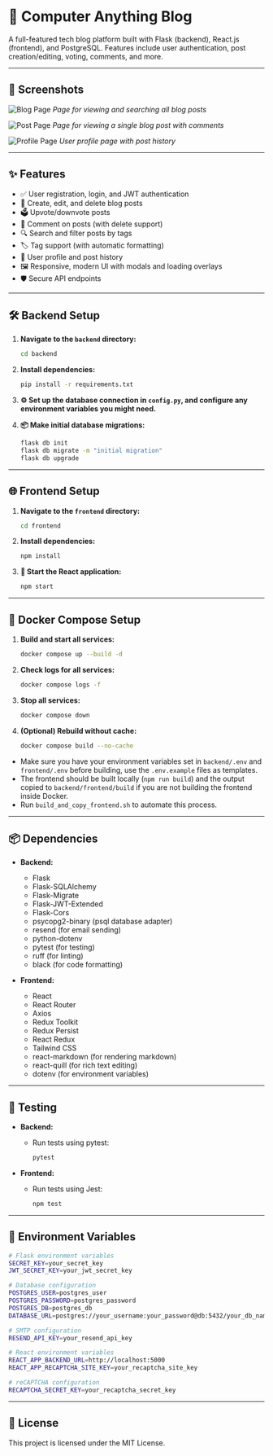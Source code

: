 # 📝 Computer Anything Blog

A full-featured tech blog platform built with Flask (backend), React.js (frontend), and PostgreSQL.
Features include user authentication, post creation/editing, voting, comments, and more.

---

## 📸 Screenshots

![Blog Page](assets/Screenshot_Blog_Page.png)
*Page for viewing and searching all blog posts*

![Post Page](assets/Screenshot_Post_Page.png)
*Page for viewing a single blog post with comments*

![Profile Page](assets/Screenshot_Profile_Page.png)
*User profile page with post history*

---

## ✨ Features

- ✅ User registration, login, and JWT authentication
- 📝 Create, edit, and delete blog posts
- 🗳️ Upvote/downvote posts
- 💬 Comment on posts (with delete support)
- 🔍 Search and filter posts by tags
- 🏷️ Tag support (with automatic formatting)
- 👤 User profile and post history
- 🖼️ Responsive, modern UI with modals and loading overlays
- 🛡️ Secure API endpoints

---

## 🛠️ Backend Setup

1. **Navigate to the `backend` directory:**

    ```bash
    cd backend
    ```

2. **Install dependencies:**

    ```bash
    pip install -r requirements.txt
    ```

3. **⚙️ Set up the database connection in `config.py`, and configure any environment variables you might need.**

4. **📦 Make initial database migrations:**

    ```bash
    flask db init
    flask db migrate -m "initial migration"
    flask db upgrade
    ```

---

## 🌐 Frontend Setup

1. **Navigate to the `frontend` directory:**

    ```bash
    cd frontend
    ```

2. **Install dependencies:**

    ```bash
    npm install
    ```

3. **🚀 Start the React application:**

    ```bash
    npm start
    ```

---

## 🐳 Docker Compose Setup

1. **Build and start all services:**

    ```bash
    docker compose up --build -d
    ```

2. **Check logs for all services:**

    ```bash
    docker compose logs -f
    ```

3. **Stop all services:**

    ```bash
    docker compose down
    ```

4. **(Optional) Rebuild without cache:**

    ```bash
    docker compose build --no-cache
    ```

- Make sure you have your environment variables set in `backend/.env` and `frontend/.env` before building, use the `.env.example` files as templates.
- The frontend should be built locally (`npm run build`) and the output copied to `backend/frontend/build` if you are not building the frontend inside Docker.
- Run `build_and_copy_frontend.sh` to automate this process.

---

## 📦 Dependencies

- **Backend:**
  - Flask
  - Flask-SQLAlchemy
  - Flask-Migrate
  - Flask-JWT-Extended
  - Flask-Cors
  - psycopg2-binary (psql database adapter)
  - resend (for email sending)
  - python-dotenv
  - pytest (for testing)
  - ruff (for linting)
  - black (for code formatting)

- **Frontend:**
  - React
  - React Router
  - Axios
  - Redux Toolkit
  - Redux Persist
  - React Redux
  - Tailwind CSS
  - react-markdown (for rendering markdown)
  - react-quill (for rich text editing)
  - dotenv (for environment variables)

---

## 🧪 Testing

- **Backend:**
  - Run tests using pytest:

    ```bash
    pytest
    ```

- **Frontend:**
  - Run tests using Jest:

    ```bash
    npm test
    ```

---

## 🔧 Environment Variables

  ```sh
  # Flask environment variables
  SECRET_KEY=your_secret_key
  JWT_SECRET_KEY=your_jwt_secret_key

  # Database configuration
  POSTGRES_USER=postgres_user
  POSTGRES_PASSWORD=postgres_password
  POSTGRES_DB=postgres_db
  DATABASE_URL=postgres://your_username:your_password@db:5432/your_db_name

  # SMTP configuration
  RESEND_API_KEY=your_resend_api_key

  # React environment variables
  REACT_APP_BACKEND_URL=http://localhost:5000
  REACT_APP_RECAPTCHA_SITE_KEY=your_recaptcha_site_key

  # reCAPTCHA configuration
  RECAPTCHA_SECRET_KEY=your_recaptcha_secret_key
  ```

---

## 📜 License

This project is licensed under the MIT License.
